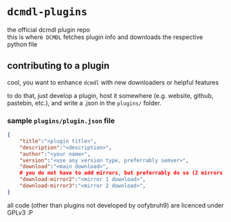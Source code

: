 # `dcmdl-plugins`
the official dcmdl plugin repo  
this is where` DCMDL` fetches plugin info and downloads the respective python file

## contributing to a plugin
cool, you want to enhance `dcmdl` with new downloaders or helpful features

to do that, just develop a plugin, host it somewhere (e.g. website, github, pastebin, etc.), and write a .json in the `plugins/` folder.

### sample `plugins/plugin.json` file
```json
{
    "title":"<plugin title>",
	"description":"<description>",
	"author":"<your name>",
	"version":"<use any version type, preferrably semver>",
	"download":"<main download>",
	# you do not have to add mirrors, but preferrably do so (2 mirrors max)
	"download-mirror2":"<mirror 1 download>",
	"download-mirror3":"<mirror 2 download>",
}
```
all code (other than plugins not developed by oofybruh9) are licenced under GPLv3 :P
